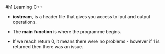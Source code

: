 #h1 Learning C++

- **iostream**, is a header file that gives you access to iput and output operations.

- The **main function** is where the programme begins.

- If we reach return 0, it means there were no problems - however if 1 is returned then there was an issue.

